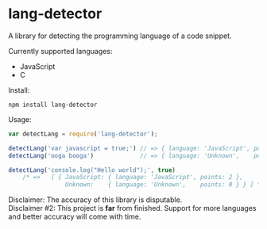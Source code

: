 lang-detector
=====
A library for detecting the programming language of a code snippet.

Currently supported languages:
* JavaScript
* C

Install:
```
npm install lang-detector
```

Usage:
```JavaScript
var detectLang = require('lang-detector');

detectLang('var javascript = true;') // => { language: 'JavaScript', points: 1 }
detectLang('ooga booga')             // => { language: 'Unknown',    points: 0 }

detectLang('console.log("Hello world");', true)
	/* =>	[ { JavaScript: { language: 'JavaScript', points: 2 },
  				Unknown:    { language: 'Unknown',    points: 0 } } ] */
```

Disclaimer: The accuracy of this library is disputable.<br>
Disclaimer #2: This project is <b>far</b> from finished. Support for more languages and better accuracy will come with time.